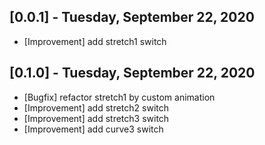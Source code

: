 ## [0.0.1] - Tuesday, September 22, 2020
* [Improvement] add stretch1 switch

## [0.1.0] - Tuesday, September 22, 2020
* [Bugfix] refactor stretch1 by custom animation
* [Improvement] add stretch2 switch
* [Improvement] add stretch3 switch
* [Improvement] add curve3 switch
